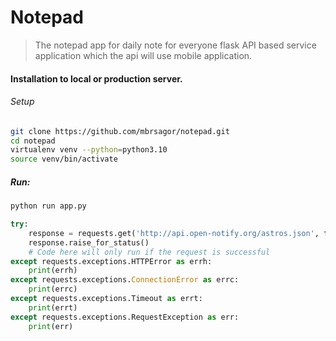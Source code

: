 # Notepad

> The notepad app for daily note for everyone flask API based service application which the api will use mobile application.

#### Installation to local or production server.

###### Setup
```bash
git clone https://github.com/mbrsagor/notepad.git
cd notepad
virtualenv venv --python=python3.10
source venv/bin/activate
```

##### Run:
```bash
python run app.py
```

```python
try:
    response = requests.get('http://api.open-notify.org/astros.json', timeout=5)
    response.raise_for_status()
    # Code here will only run if the request is successful
except requests.exceptions.HTTPError as errh:
    print(errh)
except requests.exceptions.ConnectionError as errc:
    print(errc)
except requests.exceptions.Timeout as errt:
    print(errt)
except requests.exceptions.RequestException as err:
    print(err)
```
